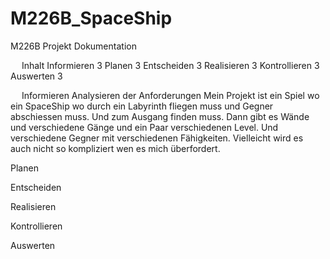 # M226B_SpaceShip

M226B Projekt Dokumentation



 
Inhalt
Informieren	3
Planen	3
Entscheiden	3
Realisieren	3
Kontrollieren	3
Auswerten	3

 
Informieren
    Analysieren der Anforderungen
        Mein Projekt ist ein Spiel wo ein SpaceShip wo durch ein Labyrinth fliegen muss und Gegner abschiessen muss. Und zum Ausgang finden muss. Dann gibt es Wände und verschiedene Gänge und ein Paar verschiedenen Level. Und verschiedene Gegner mit verschiedenen Fähigkeiten.
        Vielleicht wird es auch nicht so kompliziert wen es mich überfordert.

Planen


Entscheiden


Realisieren


Kontrollieren


Auswerten



